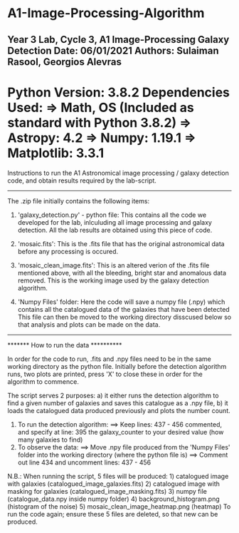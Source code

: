 # A1-Image-Processing-Algorithm
Year 3 Lab, Cycle 3, A1 Image-Processing Galaxy Detection
Date: 06/01/2021
Authors: Sulaiman Rasool, Georgios Alevras
----------------------------------------------------------

Python Version: 3.8.2
Dependencies Used: 
    => Math, OS (Included as standard with Python 3.8.2)
    => Astropy: 4.2
    => Numpy: 1.19.1
    => Matplotlib: 3.3.1
==========================================


Instructions to run the A1 Astronomical image processing / galaxy detection code, and obtain results required by the lab-script.


-----------------------------------------------------------------------------------------------------------------------------------
The .zip file initially contains the following items:

1) 'galaxy_detection.py' - python file:
	This contains all the code we developed for the lab, inlculuding all image processing and galaxy detection. 
	All the lab results are obtained using this piece of code.

2) 'mosaic.fits':
	This is the .fits file that has the original astronomical data before any processing is occured.

3) 'mosaic_clean_image.fits':
	This is an altered verion of the .fits file mentioned above, with all the bleeding, bright star and anomalous 
	data removed. This is the working image used by the galaxy detection algorithm.

4) 'Numpy Files' folder:
	Here the code will save a numpy file (.npy) which contains all the catalogued data of the galaxies that have been detected
	This file can then be moved to the working directory disscused below so that analysis and plots can be made on the data. 
-----------------------------------------------------------------------------------------------------------------------------------


******* How to run the data **********

In order for the code to run, .fits and .npy files need to be in the same working directory as the python file.
Initially before the detection algorithm runs, two plots are printed, press 'X' to close these in order for the algorithm to commence.

The script serves 2 purposes: 
	a) it either runs the detection algorithm to find a given number of galaxies and saves this catalogue as a .npy
		file, 
	b) it loads the catalogued data produced previously and plots the number count.


1) To run the detection algorithm:
	==> Keep lines: 437 - 456 commented, and specify at line: 395 the galaxy_counter to your desired value (how many galaxies to find)
2) To observe the data:
	==> Move .npy file produced from the 'Numpy Files' folder into the working directory (where the python file is)
	==> Comment out line 434 and uncomment lines: 437 - 456


N.B.: When running the script, 5 files will be produced:
	1) catalogued image with galaxies (catalogued_image_galaxies.fits)
	2) catalogued image with masking for galaxies (catalogued_image_masking.fits)
	3) numpy file (catalogue_data.npy inside numpy folder)
	4) background_histogram.png (histogram of the noise)
	5) mosaic_clean_image_heatmap.png (heatmap)
To run the code again; ensure these 5 files are deleted, so that new can be produced. 
